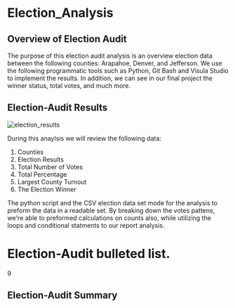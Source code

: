 # Election_Analysis
## Overview of Election Audit
  The purpose of this election audit analysis is an overview election data between the following counties: Arapahoe, Denver, and Jefferson. We use the following programmatic tools such as Python, Git Bash and Visula Studio to implement the results. In addition, we can see in our final project the winner status, total votes, and much more.  
 
## Election-Audit Results
![election_results](https://user-images.githubusercontent.com/114452770/197665433-685ac99d-dbe4-4f9b-9c53-29db5b1dc1dd.PNG)

During this anaylsis we will review the following data:
  1. Counties
  2. Election Results
  3. Total Number of Votes
  4. Total Percentage
  5. Largest County Turnout
  6. The Election Winner
 
The python script and the CSV election data set mode for the analysis to preform the data in a readable set. By breaking down the votes pattens, we're able to preformed calculations on counts also, while utilizing the loops and conditional statments to our report analysis. 

# Election-Audit bulleted list.
9

## Election-Audit Summary
